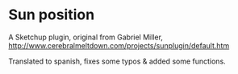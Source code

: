 Sun position
===========

A Sketchup plugin, original from Gabriel Miller,  
http://www.cerebralmeltdown.com/projects/sunplugin/default.htm

Translated to spanish, fixes some typos & added some functions. 
